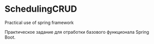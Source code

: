 # SchedulingCRUD
Practical use of spring framework

Практическое задание для отработки базового функционала Spring Boot. 

